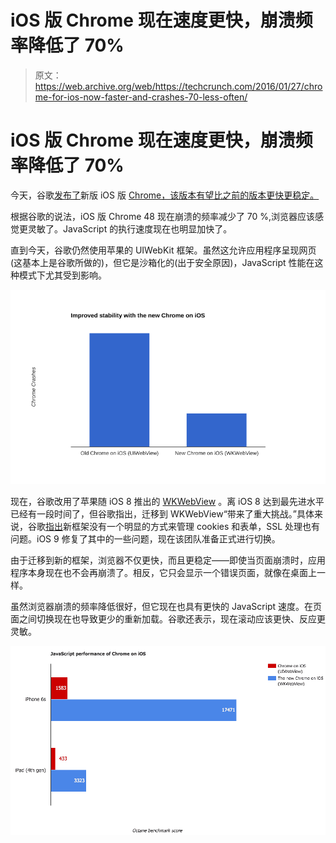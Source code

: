 # iOS 版 Chrome 现在速度更快，崩溃频率降低了 70% 

> 原文：<https://web.archive.org/web/https://techcrunch.com/2016/01/27/chrome-for-ios-now-faster-and-crashes-70-less-often/>

# iOS 版 Chrome 现在速度更快，崩溃频率降低了 70%

今天，谷歌[发布了](https://web.archive.org/web/20230130231209/http://chrome.blogspot.com/2016/01/new-year-new-chrome.html)新版 iOS 版 [Chrome，该版本有望比之前的版本更快更稳定。](https://web.archive.org/web/20230130231209/https://goo.gl/a0K8IR)

根据谷歌的说法，iOS 版 Chrome 48 现在崩溃的频率减少了 70 %,浏览器应该感觉更灵敏了。JavaScript 的执行速度现在也明显加快了。

直到今天，谷歌仍然使用苹果的 UIWebKit 框架。虽然这允许应用程序呈现网页(这基本上是谷歌所做的)，但它是沙箱化的(出于安全原因)，JavaScript 性能在这种模式下尤其受到影响。

[![png;base645cbfb54d8caf289e](img/dcd94cc9f22b14f5e58ea368e921c0e5.png)](https://web.archive.org/web/20230130231209/https://techcrunch.com/wp-content/uploads/2016/01/pngbase645cbfb54d8caf289e.png)

现在，谷歌改用了苹果随 iOS 8 推出的 [WKWebView](https://web.archive.org/web/20230130231209/https://developer.apple.com/library/ios/documentation/WebKit/Reference/WKWebView_Ref/) 。离 iOS 8 达到最先进水平已经有一段时间了，但谷歌指出，迁移到 WKWebView“带来了重大挑战。”具体来说，谷歌[指出](https://web.archive.org/web/20230130231209/https://code.google.com/p/chromium/issues/detail?id=423444)新框架没有一个明显的方式来管理 cookies 和表单，SSL 处理也有问题。iOS 9 修复了其中的一些问题，现在该团队准备正式进行切换。

由于迁移到新的框架，浏览器不仅更快，而且更稳定——即使当页面崩溃时，应用程序本身现在也不会再崩溃了。相反，它只会显示一个错误页面，就像在桌面上一样。

虽然浏览器崩溃的频率降低很好，但它现在也具有更快的 JavaScript 速度。在页面之间切换现在也导致更少的重新加载。谷歌还表示，现在滚动应该更快、反应更灵敏。

[![Screen Shot 2016-01-21 at 10.51.51 AM](img/de72a560b0727a58da0a19c575e2f895.png)](https://web.archive.org/web/20230130231209/https://techcrunch.com/wp-content/uploads/2016/01/screen-shot-2016-01-21-at-10-51-51-am.png)